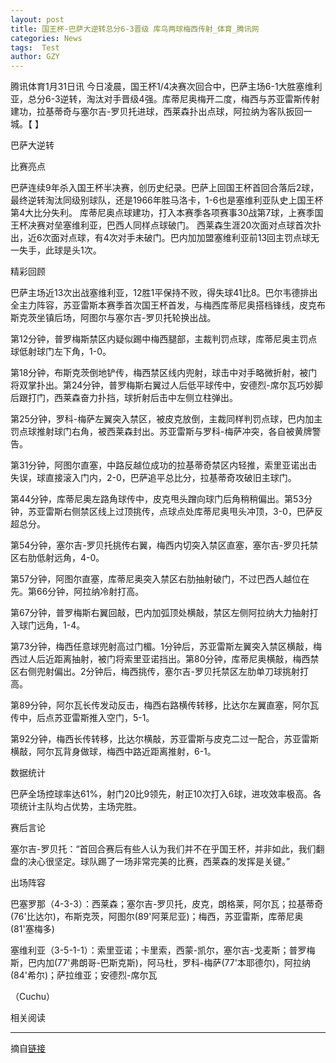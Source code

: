 ```yaml
---
layout: post
title: 国王杯-巴萨大逆转总分6-3晋级 库鸟两球梅西传射_体育_腾讯网
categories: News
tags:  Test
author: GZY
---
```


腾讯体育1月31日讯 今日凌晨，国王杯1/4决赛次回合中，巴萨主场6-1大胜塞维利亚，总分6-3逆转，淘汰对手晋级4强。库蒂尼奥梅开二度，梅西与苏亚雷斯传射建功，拉基蒂奇与塞尔吉-罗贝托进球，西莱森扑出点球，阿拉纳为客队扳回一城。【 】

巴萨大逆转

比赛亮点

巴萨连续9年杀入国王杯半决赛，创历史纪录。巴萨上回国王杯首回合落后2球，最终逆转淘汰同级别球队，还是1966年胜马洛卡，1-6也是塞维利亚队史上国王杯第4大比分失利。 库蒂尼奥点球建功，打入本赛季各项赛事30战第7球，上赛季国王杯决赛对垒塞维利亚，巴西人同样点球破门。 西莱森生涯20次面对点球首次扑出，近6次面对点球，有4次对手未破门。巴内加加盟塞维利亚前13回主罚点球无一失手，此球是头1次。

精彩回顾

巴萨主场近13次出战塞维利亚，12胜1平保持不败，得失球41比8。巴尔韦德排出全主力阵容，苏亚雷斯本赛季首次国王杯首发，与梅西库蒂尼奥搭档锋线，皮克布斯克茨坐镇后场，阿图尔与塞尔吉-罗贝托轮换出战。

第12分钟，普罗梅斯禁区内疑似踢中梅西腿部，主裁判罚点球，库蒂尼奥主罚点球低射球门左下角，1-0。

第18分钟，布斯克茨倒地铲传，梅西禁区线内兜射，球击中对手略微折射，被门将双掌扑出。第24分钟，普罗梅斯右翼过人后低平球传中，安德烈-席尔瓦巧妙脚后跟打门，西莱森奋力扑挡，球折射后击中左侧立柱弹出。

第25分钟，罗科-梅萨左翼突入禁区，被皮克放倒，主裁同样判罚点球，巴内加主罚点球推射球门右角，被西莱森封出。苏亚雷斯与罗科-梅萨冲突，各自被黄牌警告。

第31分钟，阿图尔直塞，中路反越位成功的拉基蒂奇禁区内轻推，索里亚诺出击失误，球直接滚入门内，2-0，巴萨追平总比分，拉基蒂奇攻破旧主球门。

第44分钟，库蒂尼奥左路角球传中，皮克甩头蹭向球门后角稍稍偏出。第53分钟，苏亚雷斯右侧禁区线上过顶挑传，点球点处库蒂尼奥甩头冲顶，3-0，巴萨反超总分。

第54分钟，塞尔吉-罗贝托挑传右翼，梅西内切突入禁区直塞，塞尔吉-罗贝托禁区右肋低射远角，4-0。

第57分钟，阿图尔直塞，库蒂尼奥突入禁区右肋抽射破门，不过巴西人越位在先。第66分钟，阿拉纳冷射打高。

第67分钟，普罗梅斯右翼回敲，巴内加弧顶处横敲，禁区左侧阿拉纳大力抽射打入球门远角，1-4。

第73分钟，梅西任意球兜射高过门楣。1分钟后，苏亚雷斯左翼突入禁区横敲，梅西过人后近距离抽射，被门将索里亚诺挡出。第80分钟，库蒂尼奥横敲，梅西禁区右侧兜射偏出。2分钟后，梅西挑传，塞尔吉-罗贝托禁区左肋单刀球挑射打高。

第89分钟，阿尔瓦长传发动反击，梅西右路横传转移，比达尔左翼直塞，阿尔瓦传中，后点苏亚雷斯推入空门，5-1。

第92分钟，梅西长传转移，比达尔横敲，苏亚雷斯与皮克二过一配合，苏亚雷斯横敲，阿尔瓦背身做球，梅西中路近距离推射，6-1。

数据统计

巴萨全场控球率达61%，射门20比9领先，射正10次打入6球，进攻效率极高。各项统计主队均占优势，主场完胜。

赛后言论

塞尔吉-罗贝托：“首回合赛后有些人认为我们并不在乎国王杯，并非如此，我们翻盘的决心很坚定。球队踢了一场非常完美的比赛，西莱森的发挥是关键。”

出场阵容

巴塞罗那（4-3-3）：西莱森；塞尔吉-罗贝托，皮克，朗格莱，阿尔瓦；拉基蒂奇(76'比达尔)，布斯克茨，阿图尔(89'阿莱尼亚)；梅西，苏亚雷斯，库蒂尼奥(81'塞梅多)

塞维利亚（3-5-1-1）：索里亚诺；卡里索，西蒙-凯尔，塞尔吉-戈麦斯；普罗梅斯，巴内加(77'弗朗哥-巴斯克斯)，阿马杜，罗科-梅萨(77'本耶德尔)，阿拉纳(84'希尔)；萨拉维亚；安德烈-席尔瓦

（Cuchu）

相关阅读

*****

摘自[链接](https://sports.qq.com/a/20190131/000483.htm)